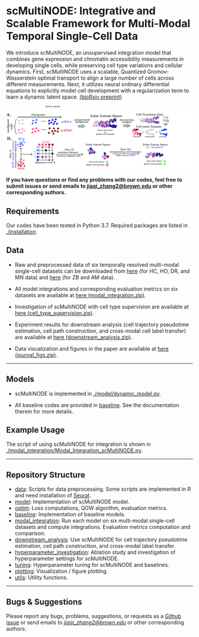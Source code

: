 # scMultiNODE: Integrative and Scalable Framework for Multi-Modal Temporal Single-Cell Data

We introduce scMultiNODE, an unsupervised integration model that combines gene expression and chromatin accessibility 
measurements in developing single cells, while preserving cell type variations and cellular dynamics. First, scMultiNODE 
uses a scalable, Quantized Gromov-Wasserstein optimal transport to align a large number of cells across different 
measurements. Next, it utilizes neural ordinary differential equations to explicitly model cell development with a 
regularization term to learn a dynamic latent space.
[(bioRxiv preprint)](https://www.biorxiv.org/content/10.1101/2024.10.27.620531v2)

![scMultiNODE model overview](https://github.com/rsinghlab/scMultiNODE/blob/main/model_illustration.jpg?raw=true)

**If you have questions or find any problems with our codes, feel free to submit issues or send emails to jiaqi_zhang2@brown.edu or other corresponding authors.**


## Requirements

Our codes have been tested in Python 3.7. Required packages are listed in [./installation](./installation).

## Data

- Raw and preprocessed data of six temporally resolved multi-modal single-cell datasets can be downloaded 
from [here](https://doi.org/10.6084/m9.figshare.27420657.v2) (for HC, HO, DR, and MN data) and 
[here](https://doi.org/10.6084/m9.figshare.29737034.v1) (for ZB and AM data).

- All model integrations and corresponding evaluation metrics on six datasets are available at [here (modal_integration.zip)](https://doi.org/10.6084/m9.figshare.27418872.v4).

- Investigation of scMultiNODE with cell type supervision are available at [here (cell_type_supervision.zip)](https://doi.org/10.6084/m9.figshare.27418872.v4).

- Experiment results for downstream analysis (cell trajectory pseudotime estimation, cell path construction, and 
cross-modal cell label transfer) are available at [here (downstream_analysis.zip)](https://doi.org/10.6084/m9.figshare.27418872.v4).

- Data visualization and figures in the paper are available at [here (journal_figs.zip)](https://doi.org/10.6084/m9.figshare.27418872.v4).

-----


## Models

- scMultiNODE is implemented in [./model/dynamic_model.py](./model/dynamic_model.py). 

- All baseline codes are provided in [baseline](./baseline). See the documentation therein for more details.


## Example Usage

The script of using scMultiNODE for integration is shown in [./modal_integration/Modal_Integration_scMultiNODE.py](./modal_integration/Modal_Integration_scMultiNODE.py).

-----

## Repository Structure

- [data](./data): Scripts for data preprocessing. Some scripts are implemented in R and need installation of [Seurat](https://satijalab.org/seurat/).
- [model](./model): Implementation of scMultiNODE model.
- [optim](./optim): Loss computations, QGW algorithm, evaluation metrics.
- [baseline](./baseline): Implementation of baseline models.
- [modal_integration](./modal_integration): Run each model on six multi-modal single-cell datasets and compute integrations. Evaluation metrics computation and comparison.
- [downstream_analysis](./downstream_analysis): Use scMultiNODE for cell trajectory pseudotime estimation, cell path construction, and cross-modal label transfer.
- [hyperparameter_investigation](./hyperparameter_investigation): Ablation study and investigation of hyperparameter settings for scMultiNODE.
- [tuning](./tuning): Hyperparameter tuning for scMultiNODE and baselines.
- [plotting](./plotting): Visualization / figure plotting.
- [utils](./utils): Utility functions.

-----

## Bugs & Suggestions

Please report any bugs, problems, suggestions, or requests as a [Github issue](https://github.com/rsinghlab/scMultiNODE/issues) 
or send emails to *jiaqi_zhang2@brown.edu* or other corresponding authors.